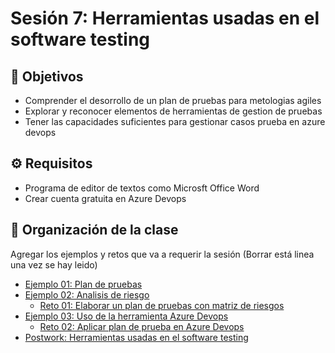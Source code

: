 
# Sesión 7: Herramientas usadas en el software testing

## :dart: Objetivos

- Comprender el desorrollo de un plan de pruebas para metologias agiles
- Explorar y reconocer elementos de herramientas de gestion de pruebas
- Tener las capacidades suficientes para gestionar casos prueba en azure devops

## ⚙ Requisitos

+ Programa de editor de textos como Microsft Office Word
+ Crear cuenta gratuita en Azure Devops

## 📂 Organización de la clase

Agregar los ejemplos y retos que va a requerir la sesión (Borrar está linea una vez se hay leido)

- [Ejemplo 01:  Plan de pruebas](./Ejemplo-01/README.md)
- [Ejemplo 02: Analisis de riesgo](./Ejemplo-02/README.md)
    - [Reto 01: Elaborar un plan de pruebas con matriz de riesgos](./Reto-01/README.md)
- [Ejemplo 03: Uso de la herramienta Azure Devops](./Ejemplo-03/README.md)
    - [Reto 02: Aplicar plan de prueba en Azure Devops](./Reto-02/README.md)
- [Postwork: Herramientas usadas en el software testing](./Postwork/README.md)




